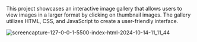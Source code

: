 This project showcases an interactive image gallery that allows 
users to view images in a larger format by clicking on thumbnail images. The 
gallery utilizes HTML, CSS, and JavaScript to create a user-friendly interface. 

![screencapture-127-0-0-1-5500-index-html-2024-10-14-11_11_44](https://github.com/user-attachments/assets/e4d04a45-9918-4fd6-98aa-a1905f1b9c2f)
